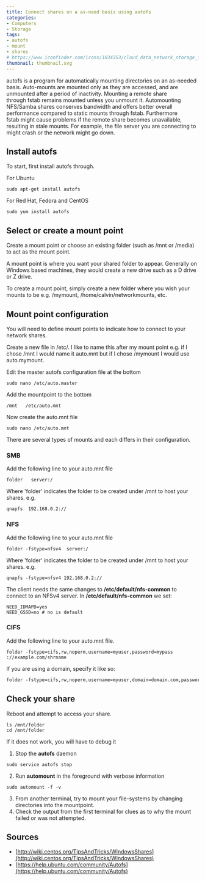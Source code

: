 ```yaml
---
title: Connect shares on a as-need basis using autofs
categories:
- Computers
- Storage
tags:
- autofs
- mount
- shares
# https://www.iconfinder.com/icons/1034353/cloud_data_network_storage_icon
thumbnail: thumbnail.svg
---
```


autofs is a program for automatically mounting directories on an as-needed basis. Auto-mounts are mounted only as they are accessed, and are unmounted after a period of inactivity. Mounting a remote share through fstab remains mounted unless you unmount it. Automounting NFS/Samba shares conserves bandwidth and offers better overall performance compared to static mounts through fstab. Furthermore fstab might cause problems if the remote share becomes unavailable, resulting in stale mounts. For example, the file server you are connecting to might crash or the network might go down.

<!-- more -->

## Install autofs

To start, first install autofs through.

For Ubuntu

```shell-session
sudo apt-get install autofs
```

For Red Hat, Fedora and CentOS

```shell-session
sudo yum install autofs
```

## Select or create a mount point

Create a mount point or choose an existing folder (such as /mnt or /media) to act as the mount point.

A mount point is where you want your shared folder to appear. Generally on Windows based machines, they would create a new drive such as a D drive or Z drive.

To create a mount point, simply create a new folder where you wish your mounts to be e.g. /mymount, /home/calvin/networkmounts, etc.

## Mount point configuration

You will need to define mount points to indicate how to connect to your network shares.

Create a new file in /etc/. I like to name this after my mount point e.g. if I chose /mnt I would name it auto.mnt but if I chose /mymount I would use auto.mymount.

Edit the master autofs configuration file at the bottom

```shell-session
sudo nano /etc/auto.master
```

Add the mountpoint to the bottom

```text
/mnt   /etc/auto.mnt
```

Now create the auto.mnt file

```shell-session
sudo nano /etc/auto.mnt
```

There are several types of mounts and each differs in their configuration.

### SMB

Add the following line to your auto.mnt file

```text
folder   server:/
```

Where 'folder' indicates the folder to be created under /mnt to host your shares. e.g.

```text
qnapfs  192.168.0.2://
```

### NFS

Add the following line to your auto.mnt file

```text
folder -fstype=nfsv4  server:/
```

Where 'folder' indicates the folder to be created under /mnt to host your shares. e.g.

```text
qnapfs -fstype=nfsv4 192.168.0.2://
```

The client needs the same changes to **/etc/default/nfs-common** to connect to an NFSv4 server. In **/etc/default/nfs-common** we set:

```text
NEED_IDMAPD=yes
NEED_GSSD=no # no is default
```

### CIFS

Add the following line to your auto.mnt file.

```text
folder -fstype=cifs,rw,noperm,username=myuser,password=mypass ://example.com/shrname
```

If you are using a domain, specify it like so:

```tex
folder -fstype=cifs,rw,noperm,username=myuser,domain=domain.com,password=mypass ://example.com/shrname
```

## Check your share

Reboot and attempt to access your share.

```shell-session
ls /mnt/folder
cd /mnt/folder
```

If it does not work, you will have to debug it

1. Stop the **autofs** daemon

```shell-session
sudo service autofs stop
```

2. Run **automount** in the foreground with verbose information

```shell-session
sudo automount -f -v
```

3. From another terminal, try to mount your file-systems by changing directories into the mountpoint.
4. Check the output from the first terminal for clues as to why the mount failed or was not attempted.

## Sources

* [http://wiki.centos.org/TipsAndTricks/WindowsShares](http://wiki.centos.org/TipsAndTricks/WindowsShares)
* [https://help.ubuntu.com/community/Autofs](https://help.ubuntu.com/community/Autofs)
